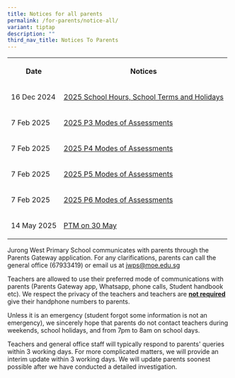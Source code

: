 ```yaml
---
title: Notices for all parents
permalink: /for-parents/notice-all/
variant: tiptap
description: ""
third_nav_title: Notices To Parents
---
```

<table style="minWidth: 50px">
<colgroup>
<col>
<col>
</colgroup>
<tbody>
<tr>
<th rowspan="1" colspan="1">
<p>Date</p>
</th>
<th rowspan="1" colspan="1">
<p>Notices</p>
</th>
</tr>
<tr>
<td rowspan="1" colspan="1">
<p>16 Dec 2024</p>
</td>
<td rowspan="1" colspan="1">
<p><a href="/files/Letter to parents/Term 1/001_School_Hours__School_Terms_and_Holidays_for_2025.pdf" rel="noopener nofollow" target="_blank">2025 School Hours, School Terms and Holidays</a>
</p>
</td>
</tr>
<tr>
<td rowspan="1" colspan="1">
<p>7 Feb 2025</p>
</td>
<td rowspan="1" colspan="1">
<p><a href="/files/JWPS_2025_P3_Assessment_Overview__Topics_and_Components_.pdf" rel="noopener nofollow" target="_blank">2025 P3 Modes of Assessments</a>
</p>
</td>
</tr>
<tr>
<td rowspan="1" colspan="1">
<p>7 Feb 2025</p>
</td>
<td rowspan="1" colspan="1">
<p><a href="/files/JWPS_2025_P4_Assessment_Overview__Topics_and_Components_.pdf" rel="noopener nofollow" target="_blank">2025 P4 Modes of Assessments</a>
</p>
</td>
</tr>
<tr>
<td rowspan="1" colspan="1">
<p>7 Feb 2025</p>
</td>
<td rowspan="1" colspan="1">
<p><a href="/files/JWPS_2025_P5_Assessment_Overview__Topics_and_Components_.pdf" rel="noopener nofollow" target="_blank">2025 P5 Modes of Assessments</a>
</p>
</td>
</tr>
<tr>
<td rowspan="1" colspan="1">
<p>7 Feb 2025</p>
</td>
<td rowspan="1" colspan="1">
<p><a href="/files/JWPS_2025_P6_Assessment_Overview__Topics_and_Components_.pdf" rel="noopener nofollow" target="_blank">2025 P6 Modes of Assessments</a>
</p>
</td>
</tr>
<tr>
<td rowspan="1" colspan="1">
<p>14 May 2025</p>
</td>
<td rowspan="1" colspan="1">
<p><a href="/files/Letter to parents/Term 2/052_PTM_30_May_2025.pdf" rel="noopener nofollow" target="_blank">PTM on 30 May</a>
</p>
</td>
</tr>
</tbody>
</table>
<p></p>
<p>Jurong West Primary School communicates with parents through the Parents
Gateway application. For any clarifications, parents can call the general
office (67933419) or email us at <a href="mailto:jwsc2@ymca.edu.sg" rel="noopener noreferrer nofollow" target="_blank">jwps@moe.edu.sg</a>
</p>
<p>Teachers are allowed to use their preferred mode of communications with
parents (Parents Gateway app, Whatsapp, phone calls, Student handbook etc).
We respect the privacy of the teachers and teachers are <strong><u>not required</u></strong> give
their handphone numbers to parents.</p>
<p>Unless it is an emergency (student forgot some information is not an emergency),
we sincerely hope that parents do not contact teachers during weekends,
school holidays, and from 7pm to 8am on school days.</p>
<p>Teachers and general office staff will typically respond to parents' queries
within 3 working days. For more complicated matters, we will provide an
interim update within 3 working days. We will update parents soonest possible
after we have conducted a detailed investigation.</p>